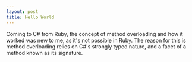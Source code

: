 ```yaml
---
layout: post
title: Hello World
---
```


Coming to C# from Ruby, the concept of method overloading and how it worked was new to me, as it's not possible in Ruby. The reason for this is method overloading relies on C#'s strongly typed nature, and a facet of a method known as its signature.
